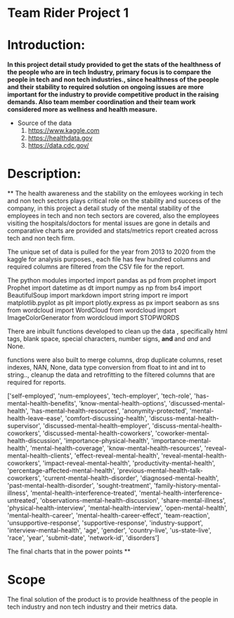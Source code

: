 # Team Rider Project 1

# Introduction:

**In this project detail study provided to get the stats of the healthness of the people who are in tech Industry, primary focus is to compare the people in tech and non tech industries., since healthness of the people and their stability to required solution on ongoing issues are more important for the industry to provide competitive product in the raising demands. Also team member coordination and their team work considered more as wellness and health measure.**

* Source of the data
    1. https://www.kaggle.com
    2. https://healthdata.gov
    3. https://data.cdc.gov/
    
# Description:

** The health awareness and the stability on the emloyees working in tech and non tech sectors plays critical role on the stability and success of the company, in this project a detail study of the mental stability of the employees in tech and non tech sectors are covered, also the employees visiting the hospitals/doctors for mental issues are gone in details and comparative charts are provided and stats/metrics report created across tech and non tech firm.

The unique set of data is pulled for the year from 2013 to 2020 from the kaggle for analysis purposes., each file has few hundred columns and required columns are filtered from the CSV file for the report.


The python modules imported
import pandas as pd
from prophet import Prophet
import datetime as dt
import numpy as np
from bs4 import BeautifulSoup
import markdown
import string
import re
import matplotlib.pyplot as plt
import plotly.express as px
import seaborn as sns
from wordcloud import WordCloud
from wordcloud import ImageColorGenerator
from wordcloud import STOPWORDS

There are inbuilt functions developed to clean up the data , specifically html tags, blank space, special characters, number signs, <strong> and </strong> and <em> and </em> and None.

functions were also built to merge columns, drop duplicate columns, reset indexes, NAN, None, data type conversion from float to int and int to string.., cleanup the data and retrofitting to the filtered columns that are required for reports.


['self-employed', 'num-employees', 'tech-employer', 'tech-role', 'has-mental-health-benefits', 'know-mental-health-options', 'discussed-mental-health', 'has-mental-health-resources', 'anonymity-protected', 'mental-health-leave-ease', 'comfort-discussing-health', 'discuss-mental-health-supervisor', 'discussed-mental-health-employer', 'discuss-mental-health-coworkers', 'discussed-mental-health-coworkers', 'coworker-mental-health-discussion', 'importance-physical-health', 'importance-mental-health', 'mental-health-coverage', 'know-mental-health-resources', 'reveal-mental-health-clients', 'effect-reveal-mental-health', 'reveal-mental-health-coworkers', 'impact-reveal-mental-health', 'productivity-mental-health', 'percentage-affected-mental-health', 'previous-mental-health-talk-coworkers', 'current-mental-health-disorder', 'diagnosed-mental-health', 'past-mental-health-disorder', 'sought-treatment', 'family-history-mental-illness', 'mental-health-interference-treated', 'mental-health-interference-untreated', 'observations-mental-health-discussion', 'share-mental-illness', 'physical-health-interview', 'mental-health-interview', 'open-mental-health', 'mental-health-career', 'mental-health-career-effect', 'team-reaction', 'unsupportive-response', 'supportive-response', 'industry-support', 'interview-mental-health', 'age', 'gender', 'country-live', 'us-state-live', 'race', 'year', 'submit-date', 'network-id', 'disorders']      

The final charts that in the power points ** 

# Scope

The final solution of the product is to provide healthness of the people in tech industry and non tech industry and their metrics data.
